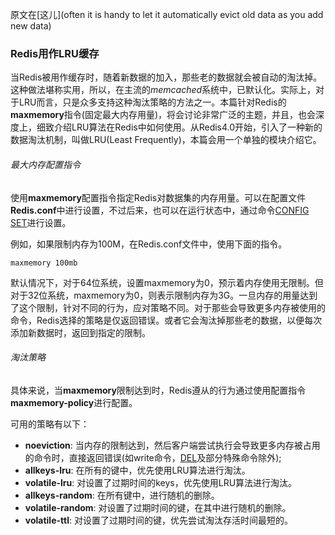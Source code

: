 原文在[这儿](often it is handy to let it automatically evict old data as you add new data)

### Redis用作LRU缓存
当Redis被用作缓存时，随着新数据的加入，那些老的数据就会被自动的淘汰掉。这种做法堪称实用，所以，在主流的*memcached*系统中，已默认化。实际上，对于LRU而言，只是众多支持这种淘汰策略的方法之一。本篇针对Redis的**maxmemory**指令(固定最大内存用量)，将会讨论非常广泛的主题，并且，也会深度上，细致介绍LRU算法在Redis中如何使用。从Redis4.0开始，引入了一种新的数据淘汰机制，叫做LRU(Least Frequently)，本篇会用一个单独的模块介绍它。

###### 最大内存配置指令
使用**maxmemory**配置指令指定Redis对数据集的内存用量。可以在配置文件**Redis.conf**中进行设置，不过后来，也可以在运行状态中，通过命令[CONFIG SET](https://redis.io/commands/config-set)进行设置。

例如，如果限制内存为100M，在Redis.conf文件中，使用下面的指令。

    maxmemory 100mb
默认情况下，对于64位系统，设置maxmemory为0，预示着内存使用无限制。但对于32位系统，maxmemory为0，则表示限制内存为3G。一旦内存的用量达到了这个限制，针对不同的行为，应对策略不同。对于那些会导致更多内存被使用的命令，Redis选择的策略是仅返回错误。或者它会淘汰掉那些老的数据，以便每次添加新数据时，返回到指定的限制。
###### 淘汰策略
具体来说，当**maxmemory**限制达到时，Redis遵从的行为通过使用配置指令**maxmemory-policy**进行配置。

可用的策略有以下：
  * **noeviction**: 当内存的限制达到，然后客户端尝试执行会导致更多内存被占用的命令时，直接返回错误(如write命令，[DEL](https://redis.io/commands/del)及部分特殊命令除外);
  * **allkeys-lru**: 在所有的键中，优先使用LRU算法进行淘汰。
  * **volatile-lru**: 对设置了过期时间的keys，优先使用LRU算法进行淘汰。
  * **allkeys-random**: 在所有键中，进行随机的删除。
  * **volatile-random**: 对设置了过期时间的键，在其中进行随机的删除。
  * **volatile-ttl**: 对设置了过期时间的键，优先尝试淘汰存活时间最短的。
